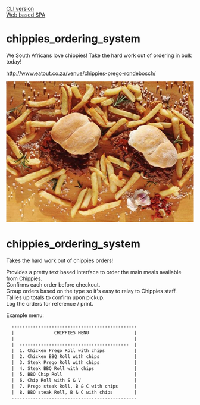 [CLI version](https://github.com/JoshuaSmeda/chippies_ordering_system/tree/master) <br>
[Web based SPA](https://github.com/JoshuaSmeda/chippies_ordering_system/tree/web_app)

# chippies_ordering_system
We South Africans love chippies! Take the hard work out of ordering in bulk today!

http://www.eatout.co.za/venue/chippies-prego-rondebosch/

![yummy!](img/Prego-Steak-Roll-Chippies-featured-image.jpg)

# chippies_ordering_system
Takes the hard work out of chippies orders!

Provides a pretty text based interface to order the main meals available from Chippies. <br>
Confirms each order before checkout. <br>
Group orders based on the type so it's easy to relay to Chippies staff. <br>
Tallies up totals to confirm upon pickup. <br>
Log the orders for reference / print. <br>

Example menu:
```
  -----------------------------------------------
  |               CHIPPIES MENU                 |
  |                                             |
  |  -----------------------------------------  |
  |  1. Chicken Prego Roll with chips           |
  |  2. Chicken BBQ Roll with chips             |
  |  3. Steak Prego Roll with chips             |
  |  4. Steak BBQ Roll with chips               |
  |  5. BBQ Chip Roll                           |
  |  6. Chip Roll with S & V                    |
  |  7. Prego steak Roll, B & C with chips      |
  |  8. BBQ steak Roll, B & C with chips        |
  -----------------------------------------------
  
```


